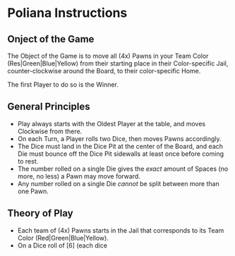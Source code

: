 # Poliana Instructions

## Onject of the Game

The Object of the Game is to move all (4x) Pawns in your Team Color (Res|Green|Blue|Yellow) from their starting place in their Color-specific Jail, counter-clockwise around the Board, to their color-specific Home.

The first Player to do so is the Winner.

## General Principles

* Play always starts with the Oldest Player at the table, and moves Clockwise from there.
* On each Turn, a Player rolls two Dice, then moves Pawns accordingly.
* The Dice must land in the Dice Pit at the center of the Board, and each Die must bounce off the Dice Pit sidewalls at least
once before coming to rest.
* The number rolled on a single Die gives the *exact* amount of Spaces (no more, no less)  a Pawn may move forward.
* Any number rolled on a single Die *cannot* be split between more than one Pawn.

## Theory of Play

* Each team of (4x) Pawns starts in the Jail that corresponds to its Team Color (Red|Green|Blue|Yellow).
* On a Dice roll of [6] (each dice

